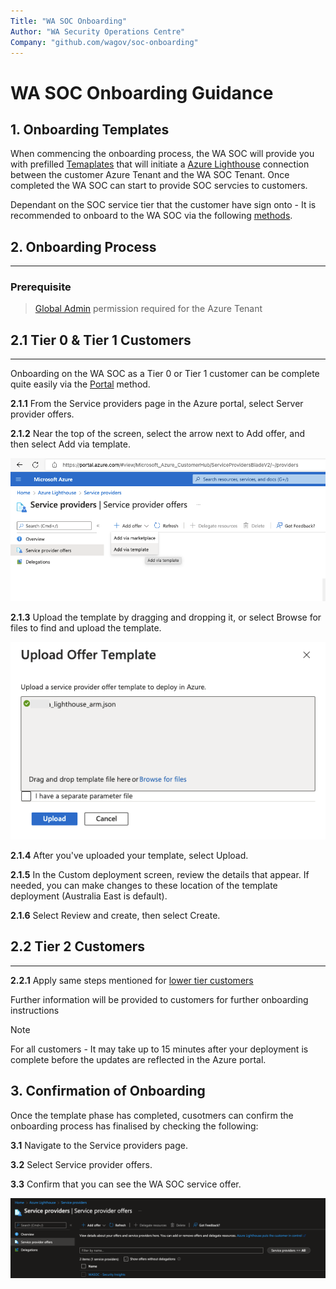 ```yaml
---
Title: "WA SOC Onboarding"
Author: "WA Security Operations Centre"
Company: "github.com/wagov/soc-onboarding"
---
```


# WA SOC Onboarding Guidance

## 1. Onboarding Templates

When commencing the onboarding process, the WA SOC will provide you with prefilled [Temaplates](https://docs.microsoft.com/en-us/azure/lighthouse/how-to/onboard-customer#create-your-template-manually) that will initiate a [Azure Lighthouse](https://docs.microsoft.com/en-us/azure/lighthouse/overview) connection between the customer Azure Tenant and the WA SOC Tenant. Once completed the WA SOC can start to provide SOC servcies to customers.

Dependant on the SOC service tier that the customer have sign onto - It is recommended to onboard to the WA SOC via the following [methods](#2-onboarding-tiers).

## 2. Onboarding Process
----

### Prerequisite

> [Global Admin](https://docs.microsoft.com/en-us/azure/active-directory/roles/permissions-reference#global-administrator) permission required for the Azure Tenant

## 2.1 Tier 0 & Tier 1 Customers
---

Onboarding on the WA SOC as a Tier 0 or Tier 1 customer can be complete quite easily via the [Portal](https://docs.microsoft.com/en-us/azure/lighthouse/overview) method.

**2.1.1** From the Service providers page in the Azure portal, select Server provider offers.

**2.1.2** Near the top of the screen, select the arrow next to Add offer, and then select Add via template.

![service Provider](/images/Service-Provider.png)

**2.1.3** Upload the template by dragging and dropping it, or select Browse for files to find and upload the template.

![Upload Template](/images/Upload-Template.png)

**2.1.4** After you've uploaded your template, select Upload.

**2.1.5** In the Custom deployment screen, review the details that appear. If needed, you can make changes to these location of the template deployment (Australia East is default).

**2.1.6** Select Review and create, then select Create.

## 2.2 Tier 2 Customers
---

**2.2.1** Apply same steps mentioned for [lower tier customers](#21-tier-0--tier-1-customers)

Further information will be provided to customers for further onboarding instructions

> [!NOTE]
> For all customers - It may take up to 15 minutes after your deployment is complete before the updates are reflected in the Azure portal.


## 3. Confirmation of Onboarding

Once the template phase has completed, cusotmers can confirm the onboarding process has finalised by checking the following:

**3.1** Navigate to the Service providers page.

**3.2** Select Service provider offers.

**3.3** Confirm that you can see the WA SOC service offer.

![service Offer](/images/service-offer.png)




